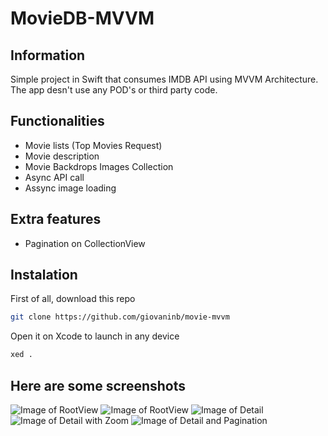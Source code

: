 # MovieDB-MVVM

## Information

Simple project in Swift that consumes IMDB API using MVVM Architecture.
The app desn't use any POD's or third party code.

## Functionalities

* Movie lists (Top Movies Request)
* Movie description
* Movie Backdrops Images Collection
* Async API call
* Assync image loading

## Extra features

* Pagination on CollectionView

## Instalation

First of all, download this repo

```bash
git clone https://github.com/giovaninb/movie-mvvm
```

Open it on Xcode to launch in any device

```bash
xed .
```

## Here are some screenshots
![Image of RootView](https://github.com/giovaninb/movie-mvvm/blob/main/images/1_screen.png)
![Image of RootView](https://github.com/giovaninb/movie-mvvm/blob/main/images/2_screen.png)
![Image of Detail](https://github.com/giovaninb/movie-mvvm/blob/main/images/3_screen.png)
![Image of Detail with Zoom](https://github.com/giovaninb/movie-mvvm/blob/main/images/4_screen.png)
![Image of Detail and Pagination](https://github.com/giovaninb/movie-mvvm/blob/main/images/5_screen.png)

